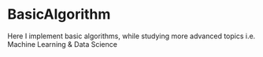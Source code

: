 # BasicAlgorithm
Here I implement basic algorithms, while studying more advanced topics i.e. Machine Learning &amp; Data Science
